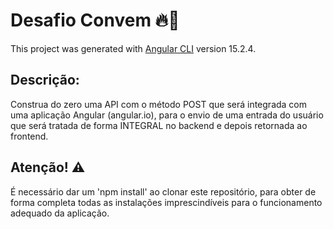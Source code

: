 # Desafio Convem 🔥🎯 

This project was generated with [Angular CLI](https://github.com/angular/angular-cli) version 15.2.4.

## Descrição:

Construa do zero uma API com o método POST que será integrada com uma aplicação Angular (angular.io), para o envio de uma entrada do usuário que será tratada de forma INTEGRAL no backend e depois retornada ao frontend. 

## Atenção! ⚠️ 

É necessário dar um 'npm install' ao clonar este repositório, para obter de forma completa todas as instalações imprescindíveis para o funcionamento adequado da aplicação. 

